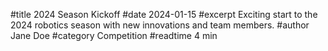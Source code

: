 #title 2024 Season Kickoff
#date 2024-01-15
#excerpt Exciting start to the 2024 robotics season with new innovations and team members.
#author Jane Doe
#category Competition
#readtime 4 min
